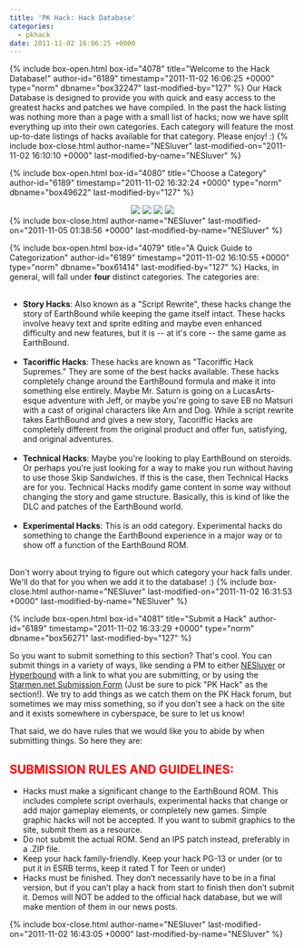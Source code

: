 ```yaml
---
title: 'PK Hack: Hack Database'
categories:
  - pkhack
date: 2011-11-02 16:06:25 +0000
---
```

{% include box-open.html box-id="4078" title="Welcome to the Hack Database!" author-id="6189" timestamp="2011-11-02 16:06:25 +0000" type="norm" dbname="box32247" last-modified-by="127" %}
Our Hack Database is designed to provide you with quick and easy access to the greatest hacks and patches we have compiled. In the past the hack listing was nothing more than a page with a small list of hacks; now we have split everything up into their own categories. Each category will feature the most up-to-date listings of hacks available for that category. Please enjoy! :)
{% include box-close.html author-name="NESluver" last-modified-on="2011-11-02 16:10:10 +0000" last-modified-by-name="NESluver" %}

{% include box-open.html box-id="4080" title="Choose a Category" author-id="6189" timestamp="2011-11-02 16:32:24 +0000" type="norm" dbname="box49622" last-modified-by="127" %}
<center><a href="http://starmen.net/pkhack/hacks/story/"><img src="http://starmen.net/pkhack/images/storybutton.png" /></a>  <a href="http://starmen.net/pkhack/hacks/tacoriffic/"><img src="http://starmen.net/pkhack/images/tacorifficbutton.png" /></a>  <a href="http://starmen.net/pkhack/hacks/technical/"><img src="http://starmen.net/pkhack/images/technicalbutton.png" /></a>  <a href="http://starmen.net/pkhack/hacks/experimental/"><img src="http://starmen.net/pkhack/images/experimentalbutton.png" /></a></center>
{% include box-close.html author-name="NESluver" last-modified-on="2011-11-05 01:38:56 +0000" last-modified-by-name="NESluver" %}

{% include box-open.html box-id="4079" title="A Quick Guide to Categorization" author-id="6189" timestamp="2011-11-02 16:10:55 +0000" type="norm" dbname="box61414" last-modified-by="127" %}
Hacks, in general, will fall under <b>four</b> distinct categories. The categories are:<br /><br />

<ul>
<li><b>Story Hacks</b>: Also known as a "Script Rewrite", these hacks change the story of EarthBound while keeping the game itself intact. These hacks involve heavy text and sprite editing and maybe even enhanced difficulty and new features, but it is -- at it's core -- the same game as EarthBound.<br /><br /></li>
<li><b>Tacoriffic Hacks</b>: These hacks are known as "Tacoriffic Hack Supremes." They are some of the best hacks available. These hacks completely change around the EarthBound formula and make it into something else entirely. Maybe Mr. Saturn is going on a LucasArts-esque adventure with Jeff, or maybe you're going to save EB no Matsuri with a cast of original characters like Arn and Dog. While a script rewrite takes EarthBound and gives a new story, Tacoriffic Hacks are completely different from the original product and offer fun, satisfying, and original adventures.<br /><br /></li>
<li><b>Technical Hacks</b>: Maybe you're looking to play EarthBound on steroids. Or perhaps you're just looking for a way to make you run without having to use those Skip Sandwiches. If this is the case, then Technical Hacks are for you. Technical Hacks modify game content in some way without changing the story and game structure. Basically, this is kind of like the DLC and patches of the EarthBound world.<br /><br /></li>
<li><b>Experimental Hacks</b>: This is an odd category. Experimental hacks do something to change the EarthBound experience in a major way or to show off a function of the EarthBound ROM.<br /><br /></li>
</ul>

Don't worry about trying to figure out which category your hack falls under. We'll do that for you when we add it to the database! :)
{% include box-close.html author-name="NESluver" last-modified-on="2011-11-02 16:31:53 +0000" last-modified-by-name="NESluver" %}

{% include box-open.html box-id="4081" title="Submit a Hack" author-id="6189" timestamp="2011-11-02 16:33:29 +0000" type="norm" dbname="box56271" last-modified-by="127" %}
<p>So you want to submit something to this section? That's cool. You can submit things in a variety of ways, like sending a PM to either <a href="http://forum.starmen.net/members/6189">NESluver</a> or <a href="http://forum.starmen.net/members/7412">Hyperbound</a> with a link to what you are submitting, or by using the <a href="http://starmen.net/submit/">Starmen.net Submission Form</a> (Just be sure to pick "PK Hack" as the section!). We try to add things as we catch them on the PK Hack forum, but sometimes we may miss something, so if you don't see a hack on the site and it exists somewhere in cyberspace, be sure to let us know!</p>

<p>That said, we do have rules that we would like you to abide by when submitting things. So here they are:</p>

<p><h2><font color="red">SUBMISSION RULES AND GUIDELINES:</font></h2>
<ul>
<li>Hacks must make a significant change to the EarthBound ROM. This includes complete script overhauls, experimental hacks that change or add major gameplay elements, or completely new games. Simple graphic hacks will not be accepted. If you want to submit graphics to the site, submit them as a resource.</li>
<li>Do not submit the actual ROM. Send an IPS patch instead, preferably in a .ZIP file.</li>
<li>Keep your hack family-friendly. Keep your hack PG-13 or under (or to put it in ESRB terms, keep it rated T for Teen or under)</li>
<li>Hacks must be finished. They don’t necessarily have to be in a final version, but if you can’t play a hack from start to finish then don’t submit it. Demos will NOT be added to the official hack database, but we will make mention of them in our news posts.</li>
</ul></p>
{% include box-close.html author-name="NESluver" last-modified-on="2011-11-02 16:43:05 +0000" last-modified-by-name="NESluver" %}
